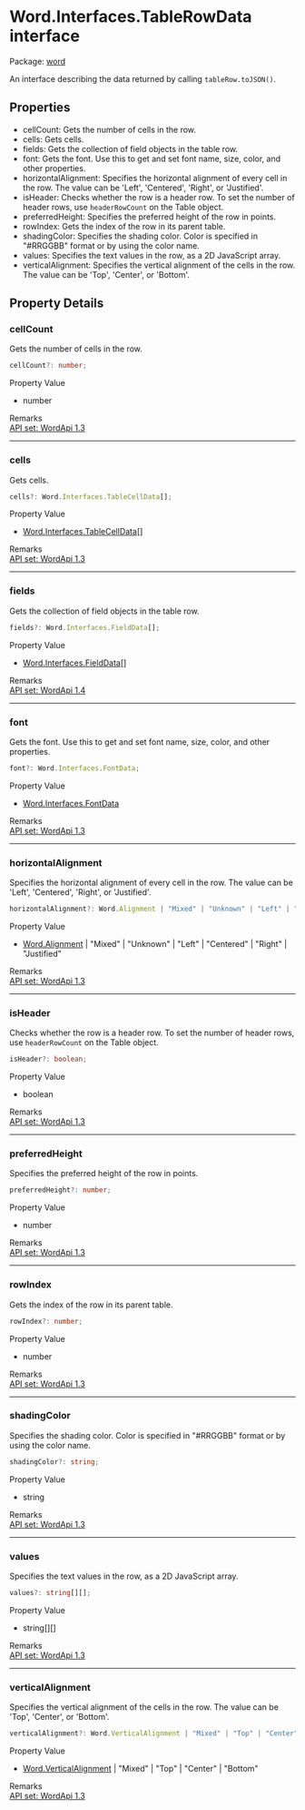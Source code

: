 # Word.Interfaces.TableRowData interface

Package: [word](/en-us/javascript/api/word)

An interface describing the data returned by calling `tableRow.toJSON()`.

## Properties

- cellCount: Gets the number of cells in the row.
- cells: Gets cells.
- fields: Gets the collection of field objects in the table row.
- font: Gets the font. Use this to get and set font name, size, color, and other properties.
- horizontalAlignment: Specifies the horizontal alignment of every cell in the row. The value can be 'Left', 'Centered', 'Right', or 'Justified'.
- isHeader: Checks whether the row is a header row. To set the number of header rows, use `headerRowCount` on the Table object.
- preferredHeight: Specifies the preferred height of the row in points.
- rowIndex: Gets the index of the row in its parent table.
- shadingColor: Specifies the shading color. Color is specified in "#RRGGBB" format or by using the color name.
- values: Specifies the text values in the row, as a 2D JavaScript array.
- verticalAlignment: Specifies the vertical alignment of the cells in the row. The value can be 'Top', 'Center', or 'Bottom'.

## Property Details

### cellCount

Gets the number of cells in the row.

```typescript
cellCount?: number;
```

Property Value
- number

Remarks  
[API set: WordApi 1.3](/en-us/javascript/api/requirement-sets/word/word-api-requirement-sets)

---

### cells

Gets cells.

```typescript
cells?: Word.Interfaces.TableCellData[];
```

Property Value
- [Word.Interfaces.TableCellData](/en-us/javascript/api/word/word.interfaces.tablecelldata)[]

Remarks  
[API set: WordApi 1.3](/en-us/javascript/api/requirement-sets/word/word-api-requirement-sets)

---

### fields

Gets the collection of field objects in the table row.

```typescript
fields?: Word.Interfaces.FieldData[];
```

Property Value
- [Word.Interfaces.FieldData](/en-us/javascript/api/word/word.interfaces.fielddata)[]

Remarks  
[API set: WordApi 1.4](/en-us/javascript/api/requirement-sets/word/word-api-requirement-sets)

---

### font

Gets the font. Use this to get and set font name, size, color, and other properties.

```typescript
font?: Word.Interfaces.FontData;
```

Property Value
- [Word.Interfaces.FontData](/en-us/javascript/api/word/word.interfaces.fontdata)

Remarks  
[API set: WordApi 1.3](/en-us/javascript/api/requirement-sets/word/word-api-requirement-sets)

---

### horizontalAlignment

Specifies the horizontal alignment of every cell in the row. The value can be 'Left', 'Centered', 'Right', or 'Justified'.

```typescript
horizontalAlignment?: Word.Alignment | "Mixed" | "Unknown" | "Left" | "Centered" | "Right" | "Justified";
```

Property Value
- [Word.Alignment](/en-us/javascript/api/word/word.alignment) | "Mixed" | "Unknown" | "Left" | "Centered" | "Right" | "Justified"

Remarks  
[API set: WordApi 1.3](/en-us/javascript/api/requirement-sets/word/word-api-requirement-sets)

---

### isHeader

Checks whether the row is a header row. To set the number of header rows, use `headerRowCount` on the Table object.

```typescript
isHeader?: boolean;
```

Property Value
- boolean

Remarks  
[API set: WordApi 1.3](/en-us/javascript/api/requirement-sets/word/word-api-requirement-sets)

---

### preferredHeight

Specifies the preferred height of the row in points.

```typescript
preferredHeight?: number;
```

Property Value
- number

Remarks  
[API set: WordApi 1.3](/en-us/javascript/api/requirement-sets/word/word-api-requirement-sets)

---

### rowIndex

Gets the index of the row in its parent table.

```typescript
rowIndex?: number;
```

Property Value
- number

Remarks  
[API set: WordApi 1.3](/en-us/javascript/api/requirement-sets/word/word-api-requirement-sets)

---

### shadingColor

Specifies the shading color. Color is specified in "#RRGGBB" format or by using the color name.

```typescript
shadingColor?: string;
```

Property Value
- string

Remarks  
[API set: WordApi 1.3](/en-us/javascript/api/requirement-sets/word/word-api-requirement-sets)

---

### values

Specifies the text values in the row, as a 2D JavaScript array.

```typescript
values?: string[][];
```

Property Value
- string[][]

Remarks  
[API set: WordApi 1.3](/en-us/javascript/api/requirement-sets/word/word-api-requirement-sets)

---

### verticalAlignment

Specifies the vertical alignment of the cells in the row. The value can be 'Top', 'Center', or 'Bottom'.

```typescript
verticalAlignment?: Word.VerticalAlignment | "Mixed" | "Top" | "Center" | "Bottom";
```

Property Value
- [Word.VerticalAlignment](/en-us/javascript/api/word/word.verticalalignment) | "Mixed" | "Top" | "Center" | "Bottom"

Remarks  
[API set: WordApi 1.3](/en-us/javascript/api/requirement-sets/word/word-api-requirement-sets)